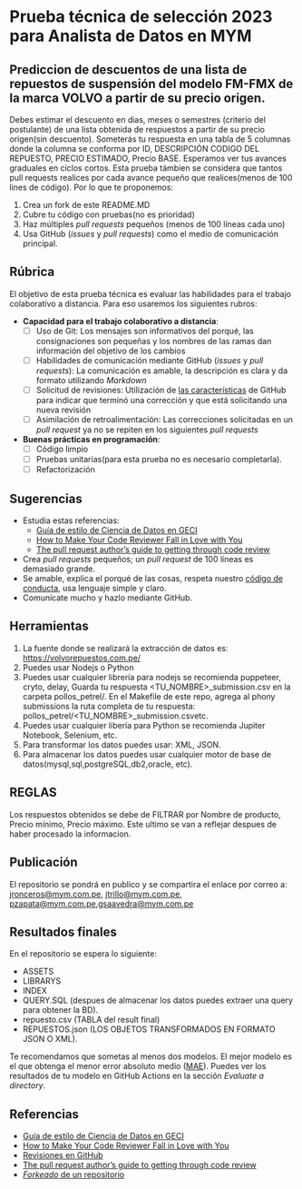 # Prueba técnica de selección 2023 para Analista de Datos en MYM

## Prediccion de descuentos de una lista de repuestos de suspensión del modelo FM-FMX de la marca VOLVO a partir de su precio origen.
Debes estimar el descuento en dias, meses o semestres (criterio del postulante) de una lista obtenida de respuestos a partir de su precio origen(sin descuento). Someterás tu respuesta en una tabla de 5 columnas 
donde la columna se conforma por ID, DESCRIPCIÓN CODIGO DEL REPUESTO, PRECIO ESTIMADO, Precio BASE. Esperamos ver tus avances graduales en ciclos cortos. Esta prueba támbien se considera que tantos pull requests realices por 
cada avance pequeño que realices(menos de 100 lines de código). Por lo que te proponemos:

1. Crea un fork de este README.MD
2. Cubre tu código con pruebas(no es prioridad)
3. Haz múltiples _pull requests_ pequeños (menos de 100 líneas cada uno)
4. Usa GitHub (_issues_ y _pull requests_) como el medio de comunicación principal.

## Rúbrica

El objetivo de esta prueba técnica es evaluar las habilidades para el trabajo colaborativo a
distancia. Para eso usaremos los siguientes rubros:

- **Capacidad para el trabajo colaborativo a distancia**:
  - [ ] Uso de Git: Los mensajes son informativos del porqué, las consignaciones son pequeñas y los
    nombres de las ramas dan información del objetivo de los cambios
  - [ ] Habilidades de comunicación mediante GitHub (_issues_ y _pull requests_): La comunicación es
    amable, la descripción es clara y da formato utilizando _Markdown_
  - [ ] Solicitud de revisiones: Utilización de [las
    características](https://docs.github.com/en/github/collaborating-with-issues-and-pull-requests/requesting-a-pull-request-review)
    de GitHub para indicar que terminó una corrección y que está solicitando una nueva revisión
  - [ ] Asimilación de retroalimentación: Las correcciones solicitadas en un _pull request_ ya no se
    repiten en los siguientes _pull requests_

- **Buenas prácticas en programación**:
  - [ ] Código limpio
  - [ ] Pruebas unitarias(para esta prueba no es necesario completarla).
  - [ ] Refactorización

## Sugerencias

- Estudia estas referencias:
    - [Guía de estilo de Ciencia de Datos en GECI](https://islas.dev/guia_de_estilo/)
    - [How to Make Your Code Reviewer Fall in Love with You](https://mtlynch.io/code-review-love/)
    - [The pull request author’s guide to getting through code review](https://google.github.io/eng-practices/review/developer/)
- Crea _pull requests_ pequeños; un _pull request_ de 100 líneas es demasiado grande.
- Se amable, explica el porqué de las cosas, respeta nuestro [código de
  conducta](https://www.contributor-covenant.org/es/version/2/0/code_of_conduct/), usa lenguaje simple y claro.
- Comunícate mucho y hazlo mediante GitHub.

## Herramientas
1. La fuente donde se realizará la extracción de datos es: https://volvorepuestos.com.pe/
2. Puedes usar Nodejs o Python 
3. Puedes usar cualquier librería para nodejs se recomienda puppeteer, cryto, delay, Guarda tu respuesta <TU_NOMBRE>_submission.csv en la carpeta pollos_petrel/. En el Makefile de este repo, agrega al phony submissions la ruta completa de tu respuesta: pollos_petrel/<TU_NOMBRE>_submission.csvetc.
4. Puedes usar cualquier libería para Python se recomienda Jupiter Notebook, Selenium, etc.
5. Para transformar los datos puedes usar: XML, JSON.
6. Para almacenar los datos puedes usar cualquier motor de base de datos(mysql,sql,postgreSQL,db2,oracle, etc).

## REGLAS
Los respuestos obtenidos se debe de FILTRAR por Nombre de producto, Precio mínimo, Precio máximo. Este ultimo se van a reflejar despues de haber procesado la informacion.

## Publicación
El repositorio se pondrá en publico y se compartira el enlace por correo a: jronceros@mym.com.pe, jtrillo@mym.com.pe, pzapata@mym.com.pe,gsaavedra@mym.com.pe

## Resultados finales
En el repositorio se espera lo siguiente:

- ASSETS
- LIBRARYS
- INDEX
- QUERY.SQL (despues de almacenar los datos puedes extraer una query para obtener la BD).
- repuesto.csv (TABLA del result final)
- REPUESTOS.json (LOS OBJETOS TRANSFORMADOS EN FORMATO JSON O XML).

Te recomendamos que sometas al menos dos modelos. El mejor modelo es el que obtenga el menor error
absoluto medio ([MAE](https://en.wikipedia.org/wiki/Mean_absolute_error)). Puedes ver los resultados
de tu modelo en GitHub Actions en la sección _Evaluate a directory_.

## Referencias

- [Guía de estilo de Ciencia de Datos en GECI](https://islas.dev/guia_de_estilo/)
- [How to Make Your Code Reviewer Fall in Love with You](https://mtlynch.io/code-review-love/)
- [Revisiones en GitHub](https://docs.github.com/en/github/collaborating-with-issues-and-pull-requests/requesting-a-pull-request-review)
- [The pull request author’s guide to getting through code review](https://google.github.io/eng-practices/review/developer/)
- [_Forkeado_ de un repositorio](https://docs.github.com/en/github/getting-started-with-github/fork-a-repo)





